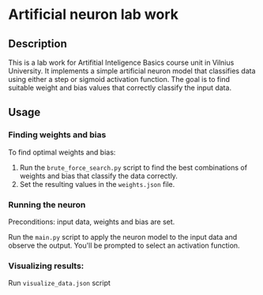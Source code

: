 # Artificial neuron lab work

## Description
This is a lab work for Artifitial Inteligence Basics course unit in Vilnius University. It implements a simple artificial neuron model that classifies data using either a step or sigmoid activation function. The goal is to find suitable weight and bias values that correctly classify the input data.

## Usage
### Finding weights and bias
To find optimal weights and bias:

1) Run the `brute_force_search.py` script to find the best combinations of weights and bias that classify the data correctly.
2) Set the resulting values in the `weights.json` file.

### Running the neuron
Preconditions: input data, weights and bias are set.

Run the `main.py` script to apply the neuron model to the input data and observe the output. You'll be prompted to select an activation function.

### Visualizing results:
Run `visualize_data.json` script

